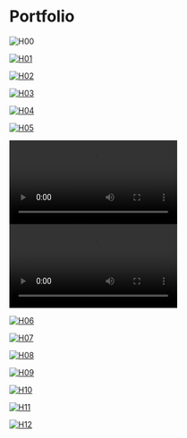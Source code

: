 # Portfolio

![H00](images/headers/H00.png)

[![H01](images/headers/H01.png)](md/h01_cer.md)

[![H02](images/headers/H02.png)](md/h02_aws.md)

[![H03](images/headers/H03.png)](md/h03_gcp.md)

[![H04](images/headers/H04.png)](md/h04_azu.md)

[![H05](images/headers/H05.png)](md/h05_car.md)

<div>
<video src="https://github.com/edotfs/portfolio/assets/45471742/955156cc-0805-4726-949c-8bb82a9b5ef5"></video>
<video src="https://github.com/edotfs/portfolio/assets/45471742/09bb0d3f-93e8-477f-9e6d-3dd98298f985"></video>
</div>

[![H06](images/headers/H06.png)](md/h06_sap.md)

[![H07](images/headers/H07.png)](md/h07_ios.md)

[![H08](images/headers/H08.png)](md/h08_mle.md)

[![H09](images/headers/H09.png)](md/h09_dsc.md)

[![H10](images/headers/H10.png)](md/h10_api.md)

[![H11](images/headers/H11.png)](md/h11_nvi.md)

[![H12](images/headers/H12.png)](md/h12_all.md)
